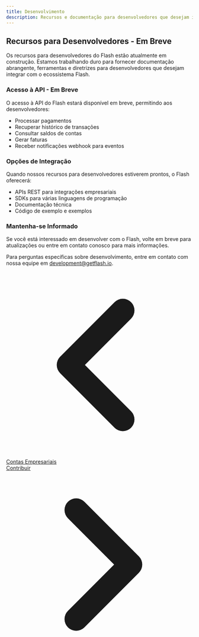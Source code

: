 ```yaml
---
title: Desenvolvimento
description: Recursos e documentação para desenvolvedores que desejam integrar com o Flash
---
```



## Recursos para Desenvolvedores - Em Breve

Os recursos para desenvolvedores do Flash estão atualmente em construção. Estamos trabalhando duro para fornecer documentação abrangente, ferramentas e diretrizes para desenvolvedores que desejam integrar com o ecossistema Flash.

### Acesso à API - Em Breve

O acesso à API do Flash estará disponível em breve, permitindo aos desenvolvedores:

- Processar pagamentos
- Recuperar histórico de transações
- Consultar saldos de contas
- Gerar faturas
- Receber notificações webhook para eventos

### Opções de Integração

Quando nossos recursos para desenvolvedores estiverem prontos, o Flash oferecerá:

- APIs REST para integrações empresariais
- SDKs para várias linguagens de programação
- Documentação técnica
- Código de exemplo e exemplos

### Mantenha-se Informado

Se você está interessado em desenvolver com o Flash, volte em breve para atualizações ou entre em contato conosco para mais informações.

Para perguntas específicas sobre desenvolvimento, entre em contato com nossa equipe em [development@getflash.io](mailto:development@getflash.io).

<!-- Navigation links -->
<div class="flex justify-between items-center mt-8 pt-4 border-t border-zinc-200 dark:border-zinc-700">
  <div class="w-1/3 text-left">
    <a href="business" class="inline-flex items-center bg-purple-600 hover:bg-purple-700 text-white rounded-md transition-colors px-4 py-2 text-sm font-medium shadow-sm hover:shadow-md">
      <svg xmlns="http://www.w3.org/2000/svg" class="h-6 w-6 mr-2" fill="none" viewBox="0 0 24 24" stroke="currentColor">
        <path stroke-linecap="round" stroke-linejoin="round" stroke-width="3" d="M15 19l-7-7 7-7" />
      </svg>
      Contas Empresariais
    </a>
  </div>
  <div class="w-1/3 text-center">
    <!-- Optional center content -->
  </div>
  <div class="w-1/3 text-right">
    <a href="contribute" class="inline-flex items-center bg-purple-600 hover:bg-purple-700 text-white rounded-md transition-colors px-4 py-2 text-sm font-medium shadow-sm hover:shadow-md">
      Contribuir
      <svg xmlns="http://www.w3.org/2000/svg" class="h-6 w-6 ml-2" fill="none" viewBox="0 0 24 24" stroke="currentColor">
        <path stroke-linecap="round" stroke-linejoin="round" stroke-width="3" d="M9 5l7 7-7 7" />
      </svg>
    </a>
  </div>
</div>